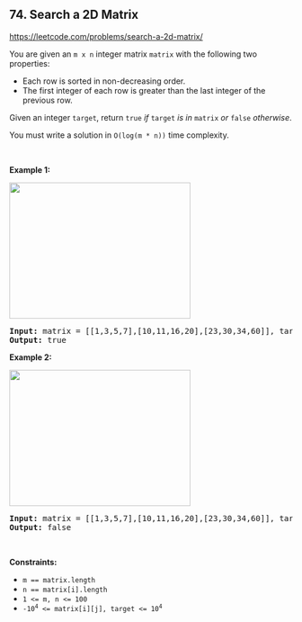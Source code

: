 ## 74. Search a 2D Matrix

<https://leetcode.com/problems/search-a-2d-matrix/>

<div class="px-5 pt-4"><div class="_1l1MA" data-track-load="qd_description_content"><p>You are given an <code>m x n</code> integer matrix <code>matrix</code> with the following two properties:</p>

<ul>
 <li>Each row is sorted in non-decreasing order.</li>
 <li>The first integer of each row is greater than the last integer of the previous row.</li>
</ul>

<p>Given an integer <code>target</code>, return <code>true</code> <em>if</em> <code>target</code> <em>is in</em> <code>matrix</code> <em>or</em> <code>false</code> <em>otherwise</em>.</p>

<p>You must write a solution in <code>O(log(m * n))</code> time complexity.</p>

<p>&nbsp;</p>
<p><strong class="example">Example 1:</strong></p>
<img alt="" src="https://assets.leetcode.com/uploads/2020/10/05/mat.jpg" style="width: 322px; height: 242px;">
<pre><strong>Input:</strong> matrix = [[1,3,5,7],[10,11,16,20],[23,30,34,60]], target = 3
<strong>Output:</strong> true
</pre>

<p><strong class="example">Example 2:</strong></p>
<img alt="" src="https://assets.leetcode.com/uploads/2020/10/05/mat2.jpg" style="width: 322px; height: 242px;">
<pre><strong>Input:</strong> matrix = [[1,3,5,7],[10,11,16,20],[23,30,34,60]], target = 13
<strong>Output:</strong> false
</pre>

<p>&nbsp;</p>
<p><strong>Constraints:</strong></p>

<ul>
 <li><code>m == matrix.length</code></li>
 <li><code>n == matrix[i].length</code></li>
 <li><code>1 &lt;= m, n &lt;= 100</code></li>
 <li><code>-10<sup>4</sup> &lt;= matrix[i][j], target &lt;= 10<sup>4</sup></code></li>
</ul>
</div></div>
